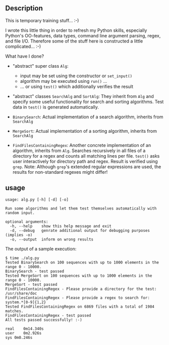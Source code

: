 Description
-----------
This is temporary training stuff... :-)

I wrote this little thing in order to refresh my Python skills, especially
Python's OO-features, data types, command line argument parsing, regex, and
file I/O.
Therefore some of the stuff here is constructed a little complicated... :-)

What have I done?

- "abstract" super class `Alg`:
  * input may be set using the constructor or `set_input()`
  * algorithm may be executed using `run()` ...
  * ... or using `test()` which additionally verifies the result

- "abstract" classes `SearchAlg` and `SortAlg`:
  They inherit from `Alg` and specify some useful functionality for search
  and sorting algorithms. Test data in `test()` is generated automatically.

- `BinarySearch`:
  Actual implementation of a search algorithm, inherits from `SearchAlg`

- `MergeSort`:
  Actual implementation of a sorting algorithm, inherits from `SearchAlg`

- `FindFilesContainingRegex`:
  Another concrete implementation of an algorithm, inherits from `Alg`.
  Searches recursively in all files of a directory for a regex and counts
  all matching lines per file. `test()` asks user interactively for
  directory path and regex. Result is verified using `grep`.
  Note: Although `grep`'s extended regular expressions are used, the results
  for non-standard regexes might differ!


usage
-----
```
usage: alg.py [-h] [-d] [-o]

Run some algorithms and let them test themselves automatically with random input.

optional arguments:
  -h, --help    show this help message and exit
  -d, --debug   genrate additional output for debugging purposes (implies -o)
  -o, --output  inform on wrong results
```

The output of a sample execution:
```
$ time ./alg.py
Tested BinarySearch on 100 sequences with up to 1000 elements in the range 0 - 10000.
BinarySearch - test passed
Tested MergeSort on 100 sequences with up to 1000 elements in the range 0 - 10000.
MergeSort - test passed
FindFilesContainingRegex - Please provide a directory for the test: /usr/share/doc
FindFilesContainingRegex - Please provide a regex to search for: system.*[0-9]{1,2}
Tested FindFilesContainingRegex on 6869 files with a total of 1984 matches.
FindFilesContainingRegex - test passed
All tests passed successfully! :-)

real	0m14.340s
user	0m2.926s
sys	0m0.246s
```
